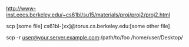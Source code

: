 http://www-inst.eecs.berkeley.edu/~cs61bl/su15/materials/proj/proj2/proj2.html

scp [some file] cs61bl-[xx]@torus.cs.berkeley.edu:[some other file]


scp -r user@your.server.example.com:/path/to/foo /home/user/Desktop/
